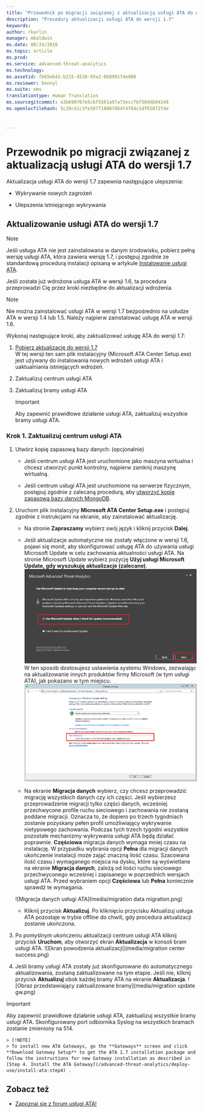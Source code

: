 ```yaml
---
title: "Przewodnik po migracji związanej z aktualizacją usługi ATA do wersji 1.7 | Microsoft ATA"
description: "Procedury aktualizacji usługi ATA do wersji 1.7"
keywords: 
author: rkarlin
manager: mbaldwin
ms.date: 08/24/2016
ms.topic: article
ms.prod: 
ms.service: advanced-threat-analytics
ms.technology: 
ms.assetid: fb65eb41-b215-4530-93a2-0b8991f4e980
ms.reviewer: bennyl
ms.suite: ems
translationtype: Human Translation
ms.sourcegitcommit: e3b690767e5c6f5561a97a73eccfbf50ddb04148
ms.openlocfilehash: 5c20c41c3fe587f18087d64f4f84c1df65072fde


---
```


# Przewodnik po migracji związanej z aktualizacją usługi ATA do wersji 1.7
Aktualizacja usługi ATA do wersji 1.7 zapewnia następujące ulepszenia:

-   Wykrywanie nowych zagrożeń

-   Ulepszenia istniejącego wykrywania
  

## Aktualizowanie usługi ATA do wersji 1.7
> [!NOTE] 
> Jeśli usługa ATA nie jest zainstalowana w danym środowisku, pobierz pełną wersję usługi ATA, która zawiera wersję 1.7, i postępuj zgodnie ze standardową procedurą instalacji opisaną w artykule [Instalowanie usługi ATA](/advanced-threat-analytics/deploy-use/install-ata).

Jeśli została już wdrożona usługa ATA w wersji 1.6, ta procedura przeprowadzi Cię przez kroki niezbędne do aktualizacji wdrożenia.

> [!NOTE] 
> Nie można zainstalować usługi ATA w wersji 1.7 bezpośrednio na usłudze ATA w wersji 1.4 lub 1.5. Należy najpierw zainstalować usługę ATA w wersji 1.6. 

Wykonaj następujące kroki, aby zaktualizować usługę ATA do wersji 1.7:

1.  [Pobierz aktualizację do wersji 1.7](http://www.microsoft.com/evalcenter/evaluate-microsoft-advanced-threat-analytics)<br>
W tej wersji ten sam plik instalacyjny (Microsoft ATA Center Setup.exe) jest używany do instalowania nowych wdrożeń usługi ATA i uaktualniania istniejących wdrożeń.

2.  Zaktualizuj centrum usługi ATA

4.  Zaktualizuj bramy usługi ATA

    > [!IMPORTANT]
    > Aby zapewnić prawidłowe działanie usługi ATA, zaktualizuj wszystkie bramy usługi ATA.

### Krok 1. Zaktualizuj centrum usługi ATA

1.  Utwórz kopię zapasową bazy danych: (opcjonalnie)

    -   Jeśli centrum usługi ATA jest uruchomione jako maszyna wirtualna i chcesz utworzyć punkt kontrolny, najpierw zamknij maszynę wirtualną.

    -   Jeśli centrum usługi ATA jest uruchomione na serwerze fizycznym, postępuj zgodnie z zalecaną procedurą, aby [utworzyć kopię zapasową bazy danych MongoDB](https://docs.mongodb.org/manual/core/backups/).

2.  Uruchom plik instalacyjny **Microsoft ATA Center Setup.exe** i postępuj zgodnie z instrukcjami na ekranie, aby zainstalować aktualizację.

    -  Na stronie **Zapraszamy** wybierz swój język i kliknij przycisk **Dalej**.

    -  Jeśli aktualizacje automatyczne nie zostały włączone w wersji 1.6, pojawi się monit, aby skonfigurować usługę ATA do używania usługi Microsoft Update w celu zachowania aktualności usługi ATA.  Na stronie Microsoft Update wybierz pozycję **Użyj usługi Microsoft Update, gdy wyszukuję aktualizacje (zalecane)**.
    ![Obraz utrzymywania aktualnej usługi ATA](media/ata_ms_update.png) W ten sposób dostosujesz ustawienia systemu Windows, zezwalając na aktualizowanie innych produktów firmy Microsoft (w tym usługi ATA), jak pokazano w tym miejscu. 
     ![Obraz automatycznej aktualizacji systemu Windows](media/ata_installupdatesautomatically.png)

    -  Na ekranie **Migracja danych** wybierz, czy chcesz przeprowadzić migrację wszystkich danych czy ich części. Jeśli wybierzesz przeprowadzenie migracji tylko części danych, wcześniej przechwycone profile ruchu sieciowego i zachowania nie zostaną poddane migracji. Oznacza to, że dopiero po trzech tygodniach zostanie pozyskany pełen profil umożliwiający wykrywanie nietypowego zachowania. Podczas tych trzech tygodni wszystkie pozostałe mechanizmy wykrywania usługi ATA będą działać poprawnie. **Częściowa** migracja danych wymaga mniej czasu na instalację. W przypadku wybrania opcji **Pełna** dla migracji danych ukończenie instalacji może zająć znaczną ilość czasu. Szacowana ilość czasu i wymaganego miejsca na dysku, które są wyświetlane na ekranie **Migracja danych**, zależą od ilości ruchu sieciowego przechwyconego wcześniej i zapisanego w poprzednich wersjach usługi ATA. Przed wybraniem opcji **Częściowa** lub **Pełna** koniecznie sprawdź te wymagania.  
    
    ![Migracja danych usługi ATA](media/migration data migration.png)

    -  Kliknij przycisk **Aktualizuj**. Po kliknięciu przycisku Aktualizuj usługa ATA pozostaje w trybie offline do chwili, gdy procedura aktualizacji zostanie ukończona.

4.  Po pomyślnym ukończeniu aktualizacji centrum usługi ATA kliknij przycisk **Uruchom**, aby otworzyć ekran **Aktualizacja** w konsoli bram usługi ATA.
    ![Ekran powodzenia aktualizacji](media/migration center success.png)

5.  Jeśli bramy usługi ATA zostały już skonfigurowane do automatycznego aktualizowania, zostaną zaktualizowane na tym etapie. Jeśli nie, kliknij przycisk **Aktualizuj** obok każdej bramy ATA na ekranie **Aktualizacja**.
  ![Obraz przedstawiający zaktualizowane bramy](media/migration update gw.png)

  
> [!IMPORTANT] 
> Aby zapewnić prawidłowe działanie usługi ATA, zaktualizuj wszystkie bramy usługi ATA.
> Skonfigurowany port odbiornika Syslog na wszystkich bramach zostanie zmieniony na 514.
 
    > [!NOTE] 
    > To install new ATA Gateways, go the **Gateways** screen and click **Download Gateway Setup** to get the ATA 1.7 installation package and follow the instructions for new Gateway installation as described in [Step 4. Install the ATA Gateway](/advanced-threat-analytics/deploy-use/install-ata-step4) .



## Zobacz też

- [Zapoznaj się z forum usługi ATA!](https://social.technet.microsoft.com/Forums/security/home?forum=mata)



<!--HONumber=Aug16_HO5-->



